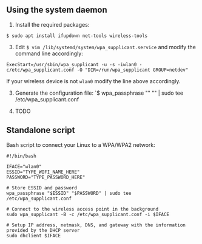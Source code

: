 Using the system daemon
-----------------------

1. Install the required packages:

```
$ sudo apt install ifupdown net-tools wireless-tools
```
   
3. Edit `$ vim /lib/systemd/system/wpa_supplicant.service` and modify the command line accordingly: 

```
ExecStart=/usr/sbin/wpa_supplicant -u -s -iwlan0 -c/etc/wpa_supplicant.conf -O "DIR=/run/wpa_supplicant GROUP=netdev"
```
If your wireless device is not `wlan0` modify the line above accordingly. 

3. Generate the configuration file: `$ wpa_passphrase "<essid>" "<password>" | sudo tee /etc/wpa_supplicant.conf

4. TODO

Standalone script
-----------------

Bash script to connect your Linux to a WPA/WPA2 network:

```
#!/bin/bash

IFACE="wlan0"
ESSID="TYPE_WIFI_NAME_HERE"
PASSWORD="TYPE_PASSWORD_HERE"

# Store ESSID and password
wpa_passphrase "$ESSID" "$PASSWORD" | sudo tee /etc/wpa_supplicant.conf

# Connect to the wireless access point in the background
sudo wpa_supplicant -B -c /etc/wpa_supplicant.conf -i $IFACE

# Setup IP address, netmask, DNS, and gateway with the information provided by the DHCP server
sudo dhclient $IFACE
```
